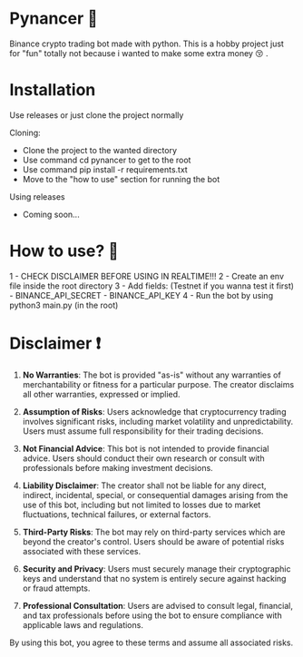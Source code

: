 # Pynancer 💸
Binance crypto trading bot made with python.
This is a hobby project just for "fun" totally not because i wanted to make some extra money 😚 .

# Installation
Use releases or just clone the project normally

Cloning:
- Clone the project to the wanted directory
- Use command cd pynancer to get to the root
- Use command pip install -r requirements.txt
- Move to the "how to use" section for running the bot

Using releases
- Coming soon...


# How to use? 🤔
1 - CHECK DISCLAIMER BEFORE USING IN REALTIME!!!
2 - Create an env file inside the root directory
3 - Add fields: (Testnet if you wanna test it first)
    - BINANCE_API_SECRET
    - BINANCE_API_KEY
4 - Run the bot by using python3 main.py (in the root)

# Disclaimer :exclamation:

1. **No Warranties**: The bot is provided "as-is" without any warranties of merchantability or fitness for a
particular purpose. The creator disclaims all other warranties, expressed or implied.

2. **Assumption of Risks**: Users acknowledge that cryptocurrency trading involves significant risks, including
market volatility and unpredictability. Users must assume full responsibility for their trading decisions.

3. **Not Financial Advice**: This bot is not intended to provide financial advice. Users should conduct their own
research or consult with professionals before making investment decisions.

4. **Liability Disclaimer**: The creator shall not be liable for any direct, indirect, incidental, special, or
consequential damages arising from the use of this bot, including but not limited to losses due to market
fluctuations, technical failures, or external factors.

5. **Third-Party Risks**: The bot may rely on third-party services which are beyond the creator's control. Users
should be aware of potential risks associated with these services.

6. **Security and Privacy**: Users must securely manage their cryptographic keys and understand that no system is
entirely secure against hacking or fraud attempts.

7. **Professional Consultation**: Users are advised to consult legal, financial, and tax professionals before
using the bot to ensure compliance with applicable laws and regulations.

By using this bot, you agree to these terms and assume all associated risks.